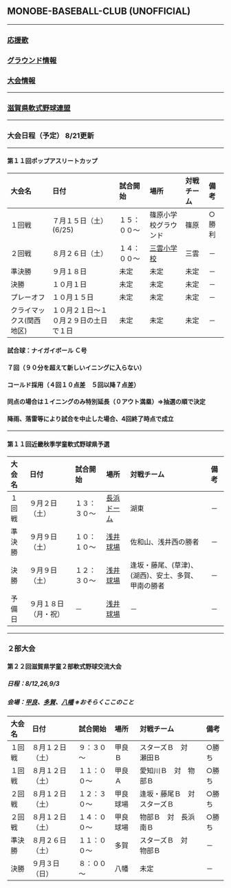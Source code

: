 ## MONOBE-BASEBALL-CLUB (UNOFFICIAL)
---
### [応援歌](01/01_main.md)
### [グラウンド情報](02/02_main.md)
### [大会情報](03/03_main.md)
---
### [滋賀県軟式野球連盟](http://www13.plala.or.jp/shigassbb/)

---
### 大会日程（予定） 8/21更新

---
#### 第１１回ポップアスリートカップ
|大会名|日付|試合開始|場所|対戦チーム|備考|
|:---|:---|:---|:---|:---|:---|
|１回戦|７月１５日（土）(6/25)|１５：００～|篠原小学校グラウンド|篠原|○勝利|
|２回戦|８月２６日（土）|１４：００～|[三雲小学校](https://www.google.co.jp/maps/place/%E6%B9%96%E5%8D%97%E5%B8%82%E7%AB%8B%E4%B8%89%E9%9B%B2%E5%B0%8F%E5%AD%A6%E6%A0%A1/@34.9907628,136.0905635,247m/data=!3m1!1e3!4m12!1m6!3m5!1s0x600165d5b6c77761:0x2fdfbcd2ea7e7f9d!2z5rmW5Y2X5biC56uL5LiJ6Zuy5bCP5a2m5qCh!8m2!3d34.990771!4d136.090987!3m4!1s0x600165d5b6c77761:0x2fdfbcd2ea7e7f9d!8m2!3d34.990771!4d136.090987?hl=ja)|三雲|－|
|準決勝|９月１８日|未定|未定|未定|－|
|決勝|１０月１日|未定|未定|未定|－|
|プレーオフ|１０月１５日|未定|未定|未定|－|
|クライマックス(関西地区)|１０月２１日～１０月２９日の土日で１日|未定|未定|未定|－|
#### 試合球：ナイガイボール Ｃ号
#### ７回（９０分を超えて新しいイニングに入らない）
#### コールド採用（４回１０点差　５回以降７点差）
#### 同点の場合は１イニングのみ特別延長（０アウト満塁）⇒抽選の順で決定
#### 降雨、落雷等により試合を中止した場合、4回終了時点で成立

---
#### 第１１回近畿秋季学童軟式野球県予選
|大会名|日付|試合開始|場所|対戦チーム|備考|
|:---|:---|:---|:---|:---|:---|
|１回戦|９月２日（土）|１３：３０～|[長浜ドーム](https://www.google.co.jp/maps/place/%E9%95%B7%E6%B5%9C%E3%83%90%E3%82%A4%E3%82%AA%E5%A4%A7%E5%AD%A6%E3%83%89%E3%83%BC%E3%83%A0/@35.3522424,136.2796963,388m/data=!3m1!1e3!4m8!1m2!2m1!1z6ZW35rWc44OJ44O844Og!3m4!1s0x0:0xe0cecfc5a561b3c7!8m2!3d35.352527!4d136.281485?hl=ja)|湖東|－|
|準決勝|９月９日（土）|１０：１０～|[浅井球場](https://www.google.co.jp/maps/place/%E6%B5%85%E4%BA%95%E7%90%83%E5%A0%B4/@35.434433,136.3125888,325m/data=!3m1!1e3!4m6!3m5!1s0x60022f6e4aa57d0b:0xf6d7c2c61a9b8467!4b1!8m2!3d35.4346475!4d136.3135433?hl=ja)|佐和山、浅井西の勝者|－|
|決勝|９月９日（土）|１２：３０～|[浅井球場](https://www.google.co.jp/maps/place/%E6%B5%85%E4%BA%95%E7%90%83%E5%A0%B4/@35.434433,136.3125888,325m/data=!3m1!1e3!4m6!3m5!1s0x60022f6e4aa57d0b:0xf6d7c2c61a9b8467!4b1!8m2!3d35.4346475!4d136.3135433?hl=ja)|逢坂・藤尾、(草津)、(湖西)、安土、多賀、甲南の勝者|－|
|予備日|９月１８日（月・祝）|－|[浅井球場](https://www.google.co.jp/maps/place/%E6%B5%85%E4%BA%95%E7%90%83%E5%A0%B4/@35.434433,136.3125888,325m/data=!3m1!1e3!4m6!3m5!1s0x60022f6e4aa57d0b:0xf6d7c2c61a9b8467!4b1!8m2!3d35.4346475!4d136.3135433?hl=ja)|－|－|

---
### ２部大会
#### 第２２回滋賀県学童２部軟式野球交流大会
##### 日程：8/12,26,9/3
##### 会場：[甲良](https://www.google.co.jp/maps/place/%E7%94%B2%E8%89%AF%E7%94%BA%E7%B7%8F%E5%90%88%E5%85%AC%E5%9C%92/@35.1877253,136.2692316,270m/data=!3m1!1e3!4m5!3m4!1s0x0:0xd85dce12c06f1c25!8m2!3d35.1882707!4d136.2698369?hl=ja)、[多賀](https://www.google.co.jp/maps/place/%E5%A4%9A%E8%B3%80B%26G/@35.2183132,136.2924761,419m/data=!3m1!1e3!4m8!1m2!2m1!1z5aSa6LOAIOOCsOODqeOCpuODs-ODiQ!3m4!1s0x0:0x6a965cd14349a88f!8m2!3d35.217558!4d136.2931681?hl=ja)、[八幡](https://www.google.co.jp/maps/place/%E8%BF%91%E6%B1%9F%E5%85%AB%E5%B9%A1%E9%81%8B%E5%8B%95%E5%85%AC%E5%9C%92%E9%87%8E%E7%90%83%E5%A0%B4/@35.1508176,136.066076,449m/data=!3m1!1e3!4m12!1m6!3m5!1s0x600179cdc19608d1:0x4779598c32de14fe!2z6L-R5rGf5YWr5bmh6YGL5YuV5YWs5ZyS5L2T6IKy6aSo!8m2!3d35.150641!4d136.068096!3m4!1s0x0:0x61976f5ae797b1c9!8m2!3d35.1507968!4d136.0666455) ※おそらくここのこと
|大会名|日付|試合開始|場所|対戦チーム|備考|
|:---|:---|:---|:---|:---|:---|
|１回戦|８月１２日（土）|９：３０～|甲良Ｂ|スターズＢ　対　瀬田Ｂ|○勝ち|
|１回戦|８月１２日（土）|１１：００～|甲良Ａ|愛知川Ｂ　対　物部Ｂ|○勝ち|
|２回戦|８月１２日（土）|１２：３０～|甲良球場|逢坂・藤尾Ｂ　対　スターズＢ|○勝ち|
|２回戦|８月１２日（土）|１４：００～|甲良球場|物部Ｂ　対　長浜南Ｂ|○勝ち|
|準決勝|８月２６日（土）|１１：００～|多賀|スターズＢ　対　物部Ｂ|－|
|決勝|９月３日（日）|８：００～|八幡|未定|－|
